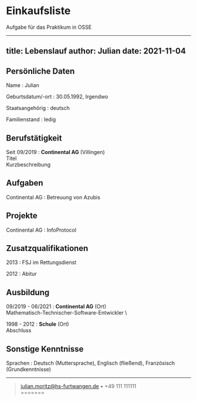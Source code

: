 # Einkaufsliste
Aufgabe für das Praktikum in OSSE

---
title: Lebenslauf
author: Julian
date: 2021-11-04
---


## Persönliche Daten

Name
: Julian

Geburtsdatum/-ort
: 30.05.1992, Irgendwo

Staatsangehörig
: deutsch

Familienstand
: ledig

## Berufstätigkeit

Seit 09/2019
: **Continental AG** (Villingen)  
  Titel  
  Kurzbeschreibung

## Aufgaben

Continental AG
:  Betreuung von Azubis  

## Projekte

Continental AG
:  InfoProtocol  

   <div style="page-break-before: always;"></div>

## Zusatzqualifikationen

2013
: FSJ im Rettungsdienst

2012
: Abitur



## Ausbildung

09/2019 - 06/2021
: **Continental AG** (Ort)  
  Mathematisch-Technischer-Software-Entwickler
\

1998 - 2012
: **Schule** (Ort)  
  Abschluss

## Sonstige Kenntnisse

Sprachen
: Deutsch (Muttersprache), Englisch (fließend), Französisch (Grundkenntnisse)


---

> <julian.moritz@hs-furtwangen.de> • +49 111 111111  
=======
